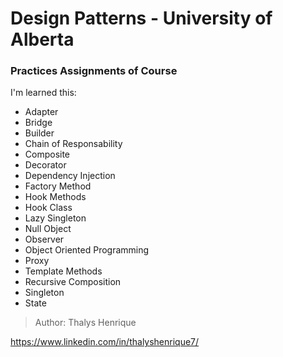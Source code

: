 # Design Patterns - University of Alberta

### Practices Assignments of Course

I'm learned this:

+ Adapter
+ Bridge
+ Builder
+ Chain of Responsability
+ Composite
+ Decorator
+ Dependency Injection
+ Factory Method
+ Hook Methods
+ Hook Class
+ Lazy Singleton
+ Null Object
+ Observer
+ Object Oriented Programming
+ Proxy
+ Template Methods
+ Recursive Composition
+ Singleton
+ State

> Author: Thalys Henrique

https://www.linkedin.com/in/thalyshenrique7/

